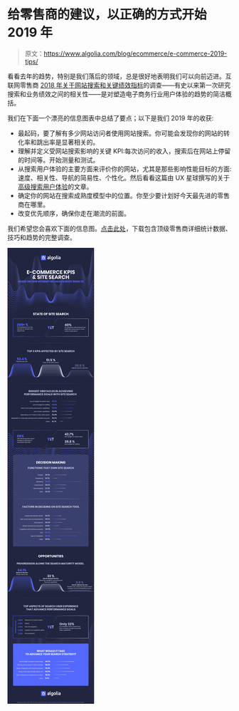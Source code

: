 # 给零售商的建议，以正确的方式开始 2019 年

> 原文：<https://www.algolia.com/blog/ecommerce/e-commerce-2019-tips/>

看看去年的趋势，特别是我们落后的领域，总是很好地表明我们可以向前迈进。互联网零售商 [2018 年关于网站搜索和关键绩效指标](https://go.algolia.com/internet_retailer_survey)的调查——有史以来第一次研究搜索和业务绩效之间的相关性——是对塑造电子商务行业用户体验的趋势的简洁概括。

我们在下面一个漂亮的信息图表中总结了要点；以下是我们 2019 年的收获:

*   最起码，要了解有多少网站访问者使用网站搜索。你可能会发现你的网站的转化率和跳出率是显著相关的。
*   理解并定义受网站搜索影响的关键 KPI:每次访问的收入，搜索后在网站上停留的时间等。开始测量和测试。
*   从搜索用户体验的主要方面来评价你的网站，尤其是那些影响性能目标的方面:速度、相关性、导航的简易性、个性化。然后看看这篇由 UX 星球撰写的关于[高级搜索用户体验](https://uxplanet.org/search-interface-20-things-to-consider-4b1466e98881)的文章。
*   确定你的网站在搜索成熟度模型中的位置。你至少要计划好今天最先进的零售商在哪里。
*   改变优先顺序，确保你走在潮流的前面。

我们希望您会喜欢下面的信息图。[点击此处](https://go.algolia.com/internet_retailer_survey)，下载包含顶级零售商详细统计数据、技巧和趋势的完整调查。

[![Infographic - Tips for Retailers](img/db61b5fbf444cc2531e956cb9edb6add.png)](https://blog-api.algolia.com/wp-content/uploads/2019/01/Infographic-KPIs-and-Site-Search-InternetRetailerSurvey.png)